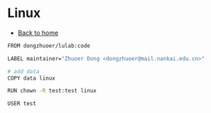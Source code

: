 # Linux
* [Back to home](../README.md)

```sh
FROM dongzhuoer/lulab:code

LABEL maintainer="Zhuoer Dong <dongzhuoer@mail.nankai.edu.cn>"

# add data
COPY data linux

RUN chown -R test:test linux

USER test
```